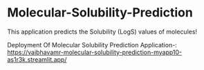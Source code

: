 # Molecular-Solubility-Prediction
This application predicts the Solubility (LogS) values of molecules!

Deployment Of Molecular Solubility Prediction Application-: https://vaibhavamr-molecular-solubility-prediction-myapp10-as1r3k.streamlit.app/
